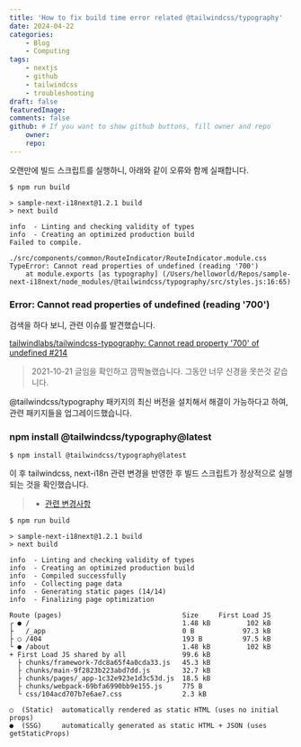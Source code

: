 ```yaml
---
title: 'How to fix build time error related @tailwindcss/typography'
date: 2024-04-22
categories:
    - Blog
    - Computing
tags:
    - nextjs
    - github
    - tailwindcss
    - troubleshooting
draft: false
featuredImage:
comments: false
github: # If you want to show github buttons, fill owner and repo
    owner:
    repo:
---
```


오랜만에 빌드 스크립트를 실행하니, 아래와 같이 오류와 함께 실패합니다.

```shell
$ npm run build

> sample-next-i18next@1.2.1 build
> next build

info  - Linting and checking validity of types
info  - Creating an optimized production build
Failed to compile.

./src/components/common/RouteIndicator/RouteIndicator.module.css
TypeError: Cannot read properties of undefined (reading '700')
    at module.exports [as typography] (/Users/helloworld/Repos/sample-next-i18next/node_modules/@tailwindcss/typography/src/styles.js:16:65)
```

### Error: Cannot read properties of undefined (reading '700')

검색을 하다 보니, 관련 이슈를 발견했습니다.

[tailwindlabs/tailwindcss-typography: Cannot read property '700' of undefined #214](https://github.com/tailwindlabs/tailwindcss-typography/issues/214)

> 2021-10-21 글임을 확인하고 깜짝놀랬습니다.
> 그동안 너무 신경을 못쓴것 같습니다.

@tailwindcss/typography 패키지의 최신 버전을 설치해서 해결이 가능하다고 하여, 관련 패키지들을 업그레이드했습니다.

### npm install @tailwindcss/typography@latest

```shell
$ npm install @tailwindcss/typography@latest
```

이 후 tailwindcss, next-i18n 관련 변경을 반영한 후 빌드 스크립트가 정상적으로 실행되는 것을 확인했습니다.

> -   [관련 변경사항](https://github.com/bbonkr/sample-next-i18next/pull/106/files)

```shell
$ npm run build

> sample-next-i18next@1.2.1 build
> next build

info  - Linting and checking validity of types
info  - Creating an optimized production build
info  - Compiled successfully
info  - Collecting page data
info  - Generating static pages (14/14)
info  - Finalizing page optimization

Route (pages)                              Size     First Load JS
┌ ● /                                      1.48 kB         102 kB
├   /_app                                  0 B            97.3 kB
├ ○ /404                                   193 B          97.5 kB
└ ● /about                                 1.48 kB         102 kB
+ First Load JS shared by all              99.6 kB
  ├ chunks/framework-7dc8a65f4a0cda33.js   45.3 kB
  ├ chunks/main-9f2823b223abd7dd.js        32.7 kB
  ├ chunks/pages/_app-1c32e923e1d3c53d.js  18.5 kB
  ├ chunks/webpack-69bfa6990bb9e155.js     775 B
  └ css/104acd707b7e6ae7.css               2.3 kB

○  (Static)  automatically rendered as static HTML (uses no initial props)
●  (SSG)     automatically generated as static HTML + JSON (uses getStaticProps)
```
